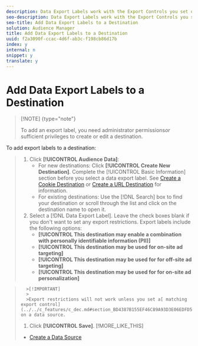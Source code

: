 ```yaml
---
description: Data Export Labels work with the Export Controls you set on a data source. Data Export Labels prevent you from adding restricted traits to a segment and from sending segment data to a destination. You can set multiple export labels to a new or existing cookie or URL destination.
seo-description: Data Export Labels work with the Export Controls you set on a data source. Data Export Labels prevent you from adding restricted traits to a segment and from sending segment data to a destination. You can set multiple export labels to a new or existing cookie or URL destination.
seo-title: Add Data Export Labels to a Destination
solution: Audience Manager
title: Add Data Export Labels to a Destination
uuid: f2a3090f-ccac-4d6f-ab3c-f198cb86d17b
index: y
internal: n
snippet: y
translate: y
---
```


# Add Data Export Labels to a Destination


>[!NOTE] {type="note"}
>
>To add an export label, you need administrator permissions*or* sufficient privileges to create or edit a destination. 



To add export labels to a destination: 

>1. Click **[!UICONTROL  Audience Data]**:
>    * For new destinations: Click **[!UICONTROL  Create New Destination]**. Complete the [!UICONTROL  Basic Information] section before you select a data export label. See [ Create a Cookie Destination](../../c_features/c_destinations/create-cookie-destination.md#concept_2462AA1321984293A92CB174C41B3496) or [ Create a URL Destination](../../c_features/c_destinations/create-url-destination.md#concept_51842672DFA943EA982B363E74D42DF8) for information.
>    * For existing destinations: Use the [!DNL  Search] box to find your destination or scroll through the list and click on the destination name to open it.
>1. Select a [!DNL  Data Export Label]. Leave the check boxes blank if you don't want to set any export restrictions. Export labels include the following options:
>    * **[!UICONTROL  This destination may enable a combination with personally identifiable information (PII)]**
>    * **[!UICONTROL  This destination may be used for on-site ad targeting]**
>    * **[!UICONTROL  This destination may be used for for off-site ad targeting]**
>    * **[!UICONTROL  This destination may be used for for on-site ad personalization]**


>       >[!IMPORTANT]
>       >
>       >Export restrictions will not work unless you set a[ matching export control](../../c_features/c_dec.md#section_BD4387B155EF46C89A93D3E06EDFD590) on a data source. 
>1. Click **[!UICONTROL  Save]**.
>[!MORE_LIKE_THIS]
>
>* [ Create a Data Source ](create-datasource.md#concept_3B7696B3EC77416492D3B99EBD79EA44)
